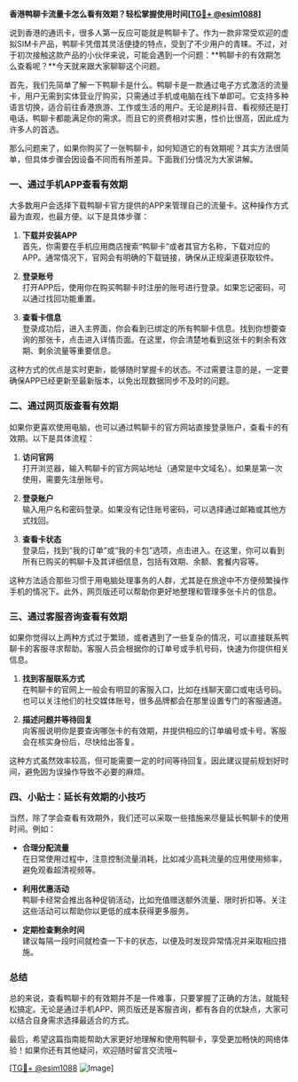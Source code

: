 **香港鸭聊卡流量卡怎么看有效期？轻松掌握使用时间[[TG💪+ @esim1088](https://t.me/s/esim1088)]**

说到香港的通讯卡，很多人第一反应可能就是鸭聊卡了。作为一款非常受欢迎的虚拟SIM卡产品，鸭聊卡凭借其灵活便捷的特点，受到了不少用户的青睐。不过，对于初次接触这款产品的小伙伴来说，可能会遇到一个问题：**鸭聊卡的有效期怎么查看呢？**今天就来跟大家聊聊这个问题。

首先，我们先简单了解一下鸭聊卡是什么。鸭聊卡是一款通过电子方式激活的流量卡，用户无需到实体营业厅购买，只需通过手机或电脑在线下单即可。它支持多种语言切换，适合前往香港旅游、工作或生活的用户。无论是刷抖音、看视频还是打电话，鸭聊卡都能满足你的需求。而且它的资费相对实惠，性价比很高，因此成为许多人的首选。

那么问题来了，如果你购买了一张鸭聊卡，如何知道它的有效期呢？其实方法很简单，但具体步骤会因设备不同而有所差异。下面我们分情况为大家讲解。

### **一、通过手机APP查看有效期**

大多数用户会选择下载鸭聊卡官方提供的APP来管理自己的流量卡。这种操作方式最为直观，也最方便。以下是具体步骤：

1. **下载并安装APP**  
   首先，你需要在手机应用商店搜索“鸭聊卡”或者其官方名称，下载对应的APP。通常情况下，官网会有明确的下载链接，确保从正规渠道获取软件。

2. **登录账号**  
   打开APP后，使用你在购买鸭聊卡时注册的账号进行登录。如果忘记密码，可以通过找回功能重置。

3. **查看卡信息**  
   登录成功后，进入主界面，你会看到已绑定的所有鸭聊卡信息。找到你想要查询的那张卡，点击进入详情页面。在这里，你会清楚地看到这张卡的剩余有效期、剩余流量等重要信息。

这种方式的优点是实时更新，能够随时掌握卡的状态。不过需要注意的是，一定要确保APP已经更新至最新版本，以免出现数据同步不及时的问题。

### **二、通过网页版查看有效期**

如果你更喜欢使用电脑，也可以通过鸭聊卡的官方网站直接登录账户，查看卡的有效期。以下是具体流程：

1. **访问官网**  
   打开浏览器，输入鸭聊卡的官方网站地址（通常是中文域名）。如果是第一次使用，需要先注册账号。

2. **登录账户**  
   输入用户名和密码登录。如果没有记住账号密码，可以选择通过邮箱或其他方式找回。

3. **查看卡状态**  
   登录后，找到“我的订单”或“我的卡包”选项，点击进入。在这里，你可以看到所有已购买的鸭聊卡及其详细信息，包括有效期、余额、套餐内容等。

这种方法适合那些习惯于用电脑处理事务的人群，尤其是在旅途中不方便频繁操作手机的情况下。此外，网页版还可以帮助你更好地整理和管理多张卡片的信息。

### **三、通过客服咨询查看有效期**

如果你觉得以上两种方式过于繁琐，或者遇到了一些复杂的情况，可以直接联系鸭聊卡的客服寻求帮助。客服人员会根据你的订单号或手机号码，快速为你提供相关信息。

1. **找到客服联系方式**  
   在鸭聊卡的官网上一般会有明显的客服入口，比如在线聊天窗口或电话号码。也可以关注他们的社交媒体账号，很多品牌都会在那里设置专门的客服通道。

2. **描述问题并等待回复**  
   向客服说明你是要查询哪张卡的有效期，并提供相应的订单编号或卡号。客服会在核实身份后，尽快给出答复。

这种方式虽然效率较高，但可能需要一定的时间等待回复。因此建议提前规划好时间，避免因为误操作导致不必要的麻烦。

### **四、小贴士：延长有效期的小技巧**

当然，除了学会查看有效期外，我们还可以采取一些措施来尽量延长鸭聊卡的使用时间。例如：

- **合理分配流量**  
  在日常使用过程中，注意控制流量消耗，比如减少高耗流量的应用使用频率，避免观看超清视频等。

- **利用优惠活动**  
  鸭聊卡经常会推出各种促销活动，比如充值赠送额外流量、限时折扣等。关注这些活动可以帮助你以更低的成本获得更多服务。

- **定期检查剩余时间**  
  建议每隔一段时间就检查一下卡的状态，以便及时发现异常情况并采取相应措施。

### **总结**

总的来说，查看鸭聊卡的有效期并不是一件难事，只要掌握了正确的方法，就能轻松搞定。无论是通过手机APP、网页版还是客服咨询，都有各自的优缺点，大家可以结合自身需求选择最适合的方式。

最后，希望这篇指南能帮助大家更好地理解和使用鸭聊卡，享受更加畅快的网络体验！如果你还有其他疑问，欢迎随时留言交流哦~

[[TG💪+ @esim1088](https://t.me/s/esim1088) ![Image](https://i.postimg.cc/4NQfJmqS/Snipaste-2025-05-13-00-14-12.png)]